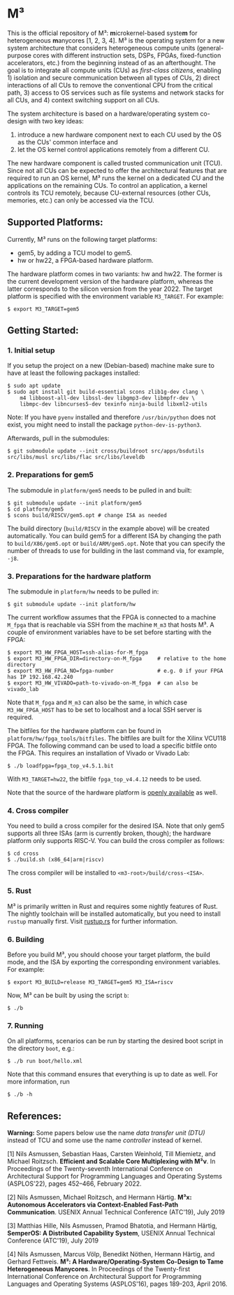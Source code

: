 M³
==

This is the official repository of M³: **m**icrokernel-based syste**m** for heterogeneous **m**anycores [1, 2, 3, 4]. M³ is the operating system for a new system architecture that considers heterogeneous compute units (general-purpose cores with different instruction sets, DSPs, FPGAs, fixed-function accelerators, etc.) from the beginning instead of as an afterthought. The goal is to integrate all compute units (CUs) as *first-class citizens*, enabling 1) isolation and secure communication between all types of CUs, 2) direct interactions of all CUs to remove the conventional CPU from the critical path, 3) access to OS services such as file systems and network stacks for all CUs, and 4) context switching support on all CUs.

The system architecture is based on a hardware/operating system co-design with two key ideas:

1) introduce a new hardware component next to each CU used by the OS as the CUs' common interface and
2) let the OS kernel control applications remotely from a different CU.

The new hardware component is called trusted communication unit (TCU). Since not all CUs can be expected to offer the architectural features that are required to run an OS kernel, M³ runs the kernel on a dedicated CU and the  applications on the remaining CUs. To control an application, a kernel controls its TCU remotely, because CU-external resources (other CUs, memories, etc.) can only be accessed via the TCU.

Supported Platforms:
--------------------

Currently, M³ runs on the following target platforms:

- gem5, by adding a TCU model to gem5.
- hw or hw22, a FPGA-based hardware platform.

The hardware platform comes in two variants: hw and hw22. The former is the current development version of the hardware platform, whereas the latter corresponds to the silicon version from the year 2022. The target platform is specified with the environment variable `M3_TARGET`. For example:

    $ export M3_TARGET=gem5

Getting Started:
----------------

### 1. Initial setup

If you setup the project on a new (Debian-based) machine make sure to have at least the following packages installed:

    $ sudo apt update
    $ sudo apt install git build-essential scons zlib1g-dev clang \
        m4 libboost-all-dev libssl-dev libgmp3-dev libmpfr-dev \
        libmpc-dev libncurses5-dev texinfo ninja-build libxml2-utils

Note: If you have `pyenv` installed and therefore `/usr/bin/python` does not exist, you might need to install the package `python-dev-is-python3`.

Afterwards, pull in the submodules:

    $ git submodule update --init cross/buildroot src/apps/bsdutils src/libs/musl src/libs/flac src/libs/leveldb

### 2. Preparations for gem5

The submodule in `platform/gem5` needs to be pulled in and built:

    $ git submodule update --init platform/gem5
    $ cd platform/gem5
    $ scons build/RISCV/gem5.opt # change ISA as needed

The build directory (`build/RISCV` in the example above) will be created automatically. You can build gem5 for a different ISA by changing the path to `build/X86/gem5.opt` or `build/ARM/gem5.opt`. Note that you can specify the number of threads to use for building in the last command via, for example, `-j8`.

### 3. Preparations for the hardware platform

The submodule in `platform/hw` needs to be pulled in:

    $ git submodule update --init platform/hw

The current workflow assumes that the FPGA is connected to a machine `M_fpga` that is reachable via SSH from the machine `M_m3` that hosts M³. A couple of environment variables have to be set before starting with the FPGA:

    $ export M3_HW_FPGA_HOST=ssh-alias-for-M_fpga
    $ export M3_HW_FPGA_DIR=directory-on-M_fpga     # relative to the home directory
    $ export M3_HW_FPGA_NO=fpga-number              # e.g. 0 if your FPGA has IP 192.168.42.240
    $ export M3_HW_VIVADO=path-to-vivado-on-M_fpga  # can also be vivado_lab

Note that `M_fpga` and `M_m3` can also be the same, in which case `M3_HW_FPGA_HOST` has to be set to localhost and a local SSH server is required.

The bitfiles for the hardware platform can be found in `platform/hw/fpga_tools/bitfiles`. The bitfiles are built for the Xilinx VCU118 FPGA. The following command can be used to load a specific bitfile onto the FPGA. This requires an installation of Vivado or Vivado Lab:

    $ ./b loadfpga=fpga_top_v4.5.1.bit

With `M3_TARGET=hw22`, the bitfile `fpga_top_v4.4.12` needs to be used.

Note that the source of the hardware platform is [openly available](https://github.com/Barkhausen-Institut/M3-hardware) as well.

### 4. Cross compiler

You need to build a cross compiler for the desired ISA. Note that only gem5 supports all three ISAs (arm is currently broken, though); the hardware platform only supports RISC-V. You can build the cross compiler as follows:

    $ cd cross
    $ ./build.sh (x86_64|arm|riscv)

The cross compiler will be installed to ``<m3-root>/build/cross-<ISA>``.

### 5. Rust

M³ is primarily written in Rust and requires some nightly features of Rust. The nightly toolchain will be installed automatically, but you need to install `rustup` manually first. Visit [rustup.rs](https://rustup.rs/) for further information.

### 6. Building

Before you build M³, you should choose your target platform, the build mode, and the ISA by exporting the corresponding environment variables. For example:

    $ export M3_BUILD=release M3_TARGET=gem5 M3_ISA=riscv

Now, M³ can be built by using the script `b`:

    $ ./b

### 7. Running

On all platforms, scenarios can be run by starting the desired boot script in the directory `boot`, e.g.:

    $ ./b run boot/hello.xml

Note that this command ensures that everything is up to date as well. For more information, run

    $ ./b -h

References:
-----------

**Warning:** Some papers below use the name *data transfer unit (DTU)* instead of TCU and some use the name *controller* instead of kernel.

[1] Nils Asmussen, Sebastian Haas, Carsten Weinhold, Till Miemietz, and Michael Roitzsch. **Efficient and Scalable Core Multiplexing with M³v**. In Proceedings of the Twenty-seventh International Conference on Architectural Support for Programming Languages and Operating Systems (ASPLOS'22), pages 452–466, February 2022.

[2] Nils Asmussen, Michael Roitzsch, and Hermann Härtig. **M³x: Autonomous Accelerators via Context-Enabled Fast-Path Communication**. USENIX Annual Technical Conference (ATC'19), July 2019

[3] Matthias Hille, Nils Asmussen, Pramod Bhatotia, and Hermann Härtig, **SemperOS: A Distributed Capability System**, USENIX Annual Technical Conference (ATC'19), July 2019

[4] Nils Asmussen, Marcus Völp, Benedikt Nöthen, Hermann Härtig, and Gerhard Fettweis. **M³: A Hardware/Operating-System Co-Design to Tame Heterogeneous Manycores**. In Proceedings of the Twenty-first International Conference on Architectural Support for Programming Languages and Operating Systems (ASPLOS'16), pages 189-203, April 2016.
